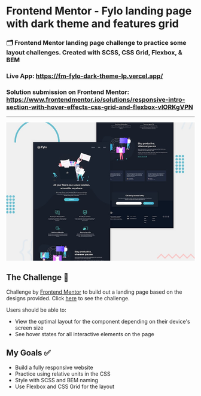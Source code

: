 # Frontend Mentor - Fylo landing page with dark theme and features grid

### 🗂 Frontend Mentor landing page challenge to practice some layout challenges. Created with SCSS, CSS Grid, Flexbox, & BEM
### Live App: https://fm-fylo-dark-theme-lp.vercel.app/
### Solution submission on Frontend Mentor: https://www.frontendmentor.io/solutions/responsive-intro-section-with-hover-effects-css-grid-and-flexbox-vlORKgVPN

***

![Design preview for the Fylo landing page with dark theme and features grid challenge](./design/desktop-preview.jpg)

## The Challenge 💪

Challenge by [Frontend Mentor](https://www.frontendmentor.io/) to build out a landing page based on the designs provided.
Click [here](https://www.frontendmentor.io/challenges/fylo-dark-theme-landing-page-5ca5f2d21e82137ec91a50fd) to see the challenge.

Users should be able to:

- View the optimal layout for the component depending on their device's screen size
- See hover states for all interactive elements on the page

## My Goals ✅

- Build a fully responsive website
- Practice using relative units in the CSS
- Style with SCSS and BEM naming
- Use Flexbox and CSS Grid for the layout
